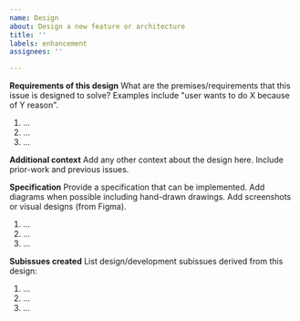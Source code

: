 ```yaml
---
name: Design
about: Design a new feature or architecture
title: ''
labels: enhancement
assignees: ''

---
```


**Requirements of this design**
What are the premises/requirements that this issue is designed to solve? Examples include "user wants to do X because of Y reason".
1. ...
2. ...
3. ...

**Additional context**
Add any other context about the design here. Include prior-work and previous issues.

**Specification**
Provide a specification that can be implemented. Add diagrams when possible including hand-drawn drawings. Add screenshots or visual designs (from Figma).
1. ...
2. ...
3. ...

**Subissues created**
List design/development subissues derived from this design:
1. ...
2. ...
3. ...